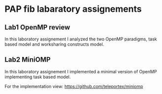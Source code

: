# PAP fib labaratory assignements

## Lab1 OpenMP review
In this laboratory assignement I analyzed the two OpenMP paradigms, task based model and worksharing constructs model.
## Lab2 MiniOMP
In this laboratory assignement I implemented a minimal version of OpenMP implementing task based model.

For the implementation view: https://github.com/teleportex/miniomp


